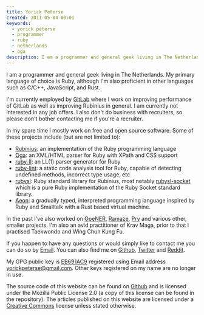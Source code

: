 ```yaml
---
title: Yorick Peterse
created: 2011-05-04 00:01
keywords:
  - yorick peterse
  - programmer
  - ruby
  - netherlands
  - oga
description: I am a programmer and general geek living in The Netherlands.
---
```


I am a programmer and general geek living in The Netherlands. My primary
language of choice is Ruby, although I'm also proficient in other languages such
as C/C++, JavaScript, and Rust.

I'm currently employed by [GitLab][gitlab] where I work on improving performance
of GitLab as well as improving Rubinius in general. I am currently not
interested in any job offers. I also don't do business with recruiters, so
please don't bother contacting me if you're a recruiter.

In my spare time I mostly work on free and open source software. Some of these
projects include (but are not limited to):

* [Rubinius][rubinius]: an implementation of the Ruby programming language
* [Oga][oga]: an XML/HTML parser for Ruby with XPath and CSS support
* [ruby-ll][ruby-ll]: an LL(1) parser generator for Ruby
* [ruby-lint][ruby-lint]: a static code analysis tool for Ruby, capable of
  detecting undefined methods, incorrect type usage, etc
* [rubysl][rubysl]: Ruby standard library for Rubinius, most notably
  [rubysl-socket][rubysl-socket] which is a pure Ruby implementation of the Ruby
  Socket standard library.
* [Aeon][aeon]: a gradually typed, interpreted programming language inspired by
  Ruby and Smalltalk with a Rust based virtual machine.

In the past I've also worked on [OpeNER][opener], [Ramaze][ramaze], [Pry][pry]
and various other, smaller projects. I'm also an avid practitioner of Krav Maga,
prior to that I practised Taekwondo and Wing Chun Kung Fu.

If you happen to have any questions or would simply like to contact me you can
do so by [Email](mailto:yorickpeterse@gmail.com). You can also find me on
[Github][github], [Twitter][twitter] and [Reddit][reddit].

My GPG public key is [EB691AC9][gpg-key] registered using Email address
yorickpeterse@gmail.com. Other keys registered on my name are no longer in use.

The source code of this website can be found on [Github][source] and is licensed
under the Mozilla Public License 2.0 (a copy of this license can be found in the
repository). The articles published on this website are licensed under a
[Creative Commons][cc] license unless stated otherwise.

[ramaze]: http://ramaze.net/
[pry]: https://github.com/pry/pry
[ruby-lint]: https://github.com/yorickpeterse/ruby-lint
[github]: https://github.com/yorickpeterse/
[twitter]: http://twitter.com/yorickpeterse
[reddit]: http://www.reddit.com/user/yorickpeterse
[source]: https://github.com/yorickpeterse/yorickpeterse.com
[cc]: http://creativecommons.org/licenses/by-nc-sa/4.0/
[rubinius]: http://rubini.us
[oga]: https://github.com/yorickpeterse/oga
[gitlab]: https://about.gitlab.com/
[gpg-key]: /gpg_key.txt
[ruby-ll]: https://github.com/YorickPeterse/ruby-ll
[opener]: http://www.opener-project.eu/
[rubysl]: https://github.com/rubysl
[rubysl-socket]: https://github.com/rubysl/rubysl-socket
[aeon]: https://github.com/YorickPeterse/aeon
